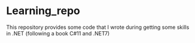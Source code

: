# Learning_repo
This repository provides some code that I wrote during getting some skills in .NET (following a book C#11 and .NET7)

